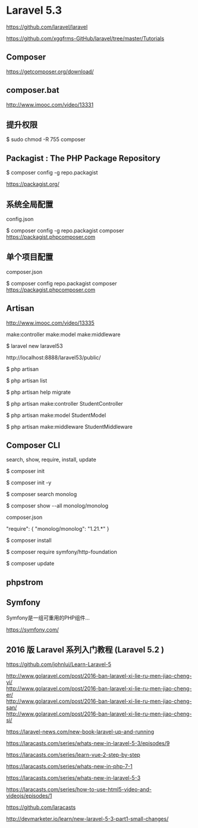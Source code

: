 # Laravel 5.3  

https://github.com/laravel/laravel  

https://github.com/xgqfrms-GitHub/laravel/tree/master/Tutorials 





## Composer  

https://getcomposer.org/download/




## composer.bat  

http://www.imooc.com/video/13331  

## 提升权限  

$ sudo chmod -R 755 composer



## Packagist : The PHP Package Repository  

$ composer config -g repo.packagist

https://packagist.org/  


## 系统全局配置  

config.json

$ composer config -g repo.packagist composer https://packagist.phpcomposer.com


## 单个项目配置  

composer.json

$ composer config repo.packagist composer https://packagist.phpcomposer.com




## Artisan  
http://www.imooc.com/video/13335  


make:controller
make:model
make:middleware



$ laravel new laravel53


http://localhost:8888/laravel53/public/


$ php artisan

$ php artisan list

$ php artisan help migrate

$ php artisan make:controller StudentController

$ php artisan make:model StudentModel

$ php artisan make:middleware StudentMiddleware


## Composer CLI  


search, show, require, install, update


$ composer init 

$ composer init -y


$ composer search monolog

$ composer show --all monolog/monolog


composer.json 

"require": {
    "monolog/monolog": "1.21.*"
}


$ composer install

$ composer require symfony/http-foundation

$ composer update



## phpstrom




## Symfony  

Symfony是一组可重用的PHP组件...  

https://symfony.com/  




##  2016 版 Laravel 系列入门教程 (Laravel 5.2 ) 

https://github.com/johnlui/Learn-Laravel-5  


http://www.golaravel.com/post/2016-ban-laravel-xi-lie-ru-men-jiao-cheng-yi/  
http://www.golaravel.com/post/2016-ban-laravel-xi-lie-ru-men-jiao-cheng-er/  
http://www.golaravel.com/post/2016-ban-laravel-xi-lie-ru-men-jiao-cheng-san/  
http://www.golaravel.com/post/2016-ban-laravel-xi-lie-ru-men-jiao-cheng-si/  




https://laravel-news.com/new-book-laravel-up-and-running  


https://laracasts.com/series/whats-new-in-laravel-5-3/episodes/9  

https://laracasts.com/series/learn-vue-2-step-by-step  

https://laracasts.com/series/whats-new-in-php-7-1  


https://laracasts.com/series/whats-new-in-laravel-5-3  

https://laracasts.com/series/how-to-use-html5-video-and-videojs/episodes/1

https://github.com/laracasts  



http://devmarketer.io/learn/new-laravel-5-3-part1-small-changes/  











